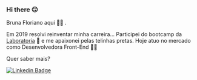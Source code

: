 ### Hi there 🙃
Bruna Floriano aqui 💁‍♀️ . 

Em 2019 resolvi reinventar minha carreira... Participei do bootcamp da [Laboratoria](https://github.com/Laboratoria) 💛 e me apaixonei pelas telinhas pretas.
Hoje atuo no mercado como Desenvolvedora Front-End 👩‍💻

Quer saber mais?

[![Linkedin Badge](https://img.shields.io/badge/-LinkedIn-blue?style=flat-square&logo=Linkedin&logoColor=white&link=https://www.linkedin.com/in/bruna-floriano/)](https://www.linkedin.com/in/bruna-floriano/)


